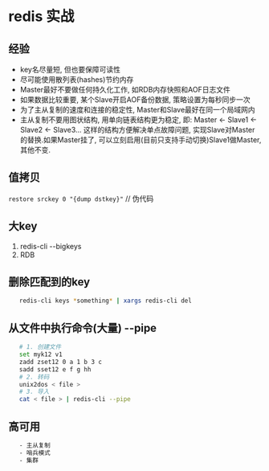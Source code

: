 # redis 实战

## 经验

- key名尽量短, 但也要保障可读性  
- 尽可能使用散列表(hashes)节约内存  
- Master最好不要做任何持久化工作, 如RDB内存快照和AOF日志文件  
- 如果数据比较重要, 某个Slave开启AOF备份数据, 策略设置为每秒同步一次  
- 为了主从复制的速度和连接的稳定性, Master和Slave最好在同一个局域网内  
- 主从复制不要用图状结构, 用单向链表结构更为稳定, 即: Master <- Slave1 <- Slave2 <- Slave3... 这样的结构方便解决单点故障问题, 实现Slave对Master的替换.如果Master挂了, 可以立刻启用(目前只支持手动切换)Slave1做Master, 其他不变.  

## 值拷贝

`restore srckey 0 "{dump dstkey}"` // 伪代码

## 大key

1. redis-cli --bigkeys  
2. RDB

## 删除匹配到的key  

```bash
   redis-cli keys *something* | xargs redis-cli del  
```

## 从文件中执行命令(大量) --pipe

```bash
   # 1. 创建文件  
   set myk12 v1  
   zadd zset12 0 a 1 b 3 c  
   sadd sset12 e f g hh  
   # 2. 转码
   unix2dos < file >
   # 3. 导入
   cat < file > | redis-cli --pipe
```

## 高可用

```bash
   - 主从复制
   - 哨兵模式
   - 集群
```
